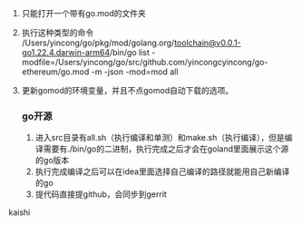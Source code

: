 1. 只能打开一个带有go.mod的文件夹

2. 执行这种类型的命令 /Users/yincong/go/pkg/mod/golang.org/toolchain@v0.0.1-go1.22.4.darwin-arm64/bin/go list -modfile=/Users/yincong/go/src/github.com/yincongcyincong/go-ethereum/go.mod -m -json -mod=mod all

3. 更新gomod的环境变量，并且不点gomod自动下载的选项。

   ### go开源
   1. 进入src目录有all.sh（执行编译和单测）和make.sh（执行编译），但是编译需要有./bin/go的二进制，执行完成之后才会在goland里面展示这个源的go版本
   2. 执行完成编译之后可以在idea里面选择自己编译的路径就能用自己新编译的go
   3. 提代码直接提github，会同步到gerrit

kaishi
